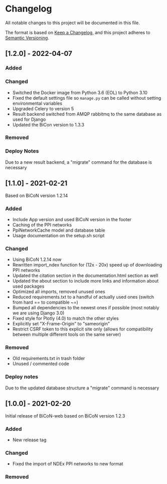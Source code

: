 # Changelog
All notable changes to this project will be documented in this file.

The format is based on [Keep a Changelog](https://keepachangelog.com/en/1.0.0/),
and this project adheres to [Semantic Versioning](https://semver.org/spec/v2.0.0.html).

## [1.2.0] - 2022-04-07
### Added
### Changed
- Switched the Docker image from Python 3.6 (EOL) to Python 3.10
- Fixed the default settings file so `manage.py` can be called without setting environmental variables
- Upgraded Celery to version 5
- Result backend switched from AMQP rabbitmq to the same database as used for Django
- Updated the BiCon version to 1.3.3
### Removed
### Deploy Notes
Due to a new result backend, a "migrate" command for the database is necessary

## [1.1.0] - 2021-02-21
Based on BiCoN version 1.2.14

### Added
- Include App version and used BiCoN version in the footer
- Caching of the PPI networks
- PpiNetworkCache model and database table  
- Usage documentation on the setup.sh script

### Changed
- Using BiCoN 1.2.14 now
- Rewritten import_ndex function for (12x - 20x) speed up of downloading PPI networks
- Updated the citation section in the documentation.html section as well
- Updated the about section to include more links and information about used packages
- Optimized all imports, removed unused ones
- Reduced requirements.txt to a handful of actually used ones (switch from hard == to compatible ~=)
- Bumped all dependencies to the newest ones if possible (most notably we are using Django 3.0)
- Fixed style for Plotly (4.0) to match the other styles
- Explicitly set "X-Frame-Origin" to "sameorigin"
- Restrict CSRF token to this explicit site only (allows for compatibility between multiple different tools on the same server)

### Removed
- Old requirements.txt in trash folder
- Unused / commented code

### Deploy notes
Due to the updated database structure a "migrate" command is necessary

## [1.0.0] - 2021-02-20
Initial release of BiCoN-web based on BiCoN version 1.2.3
### Added
- New release tag
### Changed
- Fixed the import of NDEx PPI networks to new format
### Removed
